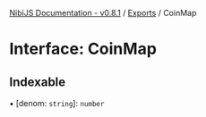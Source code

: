 [NibiJS Documentation - v0.8.1](../intro.md) / [Exports](../modules.md) / CoinMap

# Interface: CoinMap

## Indexable

▪ [denom: `string`]: `number`
